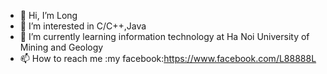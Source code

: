 - 👋 Hi, I’m Long
- 👀 I’m interested in C/C++,Java
- 🌱 I’m currently learning information technology at Ha Noi University of Mining and Geology
- 📫 How to reach me :my facebook:https://www.facebook.com/L88888L

<!---
HackerVN2002/HackerVN2002 is a ✨ special ✨ repository because its `README.md` (this file) appears on your GitHub profile.
You can click the Preview link to take a look at your changes.
--->
